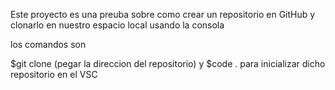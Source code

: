 Este proyecto es una preuba sobre como crear un repositorio en GitHub y clonarlo en nuestro espacio local usando la consola

los comandos son

$git clone (pegar la direccion del repositorio)
 y
 $code . para inicializar dicho repositorio en el VSC